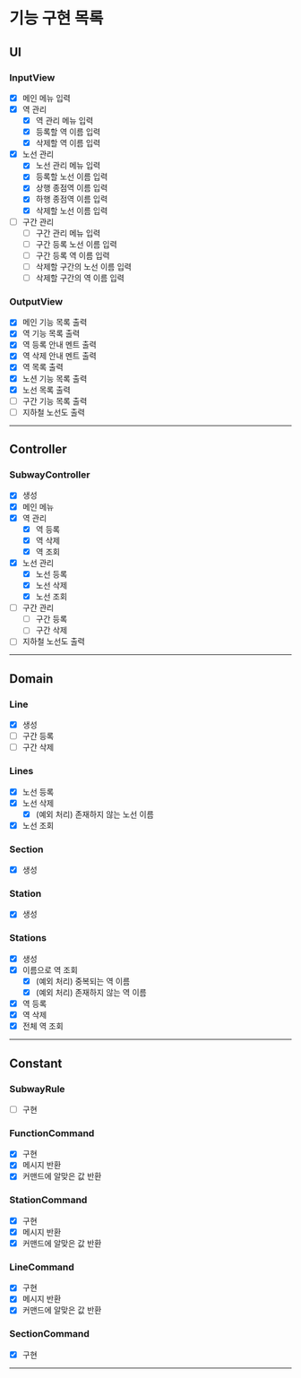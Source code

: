 # 기능 구현 목록

## UI
### InputView
- [x] 메인 메뉴 입력
- [x] 역 관리
  - [x] 역 관리 메뉴 입력
  - [x] 등록할 역 이름 입력
  - [x] 삭제할 역 이름 입력
- [x] 노선 관리
  - [x] 노선 관리 메뉴 입력
  - [x] 등록할 노선 이름 입력
  - [x] 상행 종점역 이름 입력
  - [x] 하행 종점역 이름 입력
  - [x] 삭제할 노선 이름 입력
- [ ] 구간 관리
  - [ ] 구간 관리 메뉴 입력
  - [ ] 구간 등록 노선 이름 입력
  - [ ] 구간 등록 역 이름 입력
  - [ ] 삭제할 구간의 노선 이름 입력
  - [ ] 삭제할 구간의 역 이름 입력

### OutputView
- [x] 메인 기능 목록 출력
- [x] 역 기능 목록 출력
- [x] 역 등록 안내 멘트 출력
- [x] 역 삭제 안내 멘트 출력
- [x] 역 목록 출력
- [x] 노션 기능 목록 출력
- [x] 노선 목록 출력
- [ ] 구간 기능 목록 출력
- [ ] 지하철 노선도 출력
---

## Controller
### SubwayController
- [x] 생성
- [x] 메인 메뉴
- [x] 역 관리
  - [x] 역 등록
  - [x] 역 삭제
  - [x] 역 조회
- [x] 노선 관리
  - [x] 노선 등록
  - [x] 노선 삭제
  - [x] 노선 조회
- [ ] 구간 관리
  - [ ] 구간 등록
  - [ ] 구간 삭제
- [ ] 지하철 노선도 출력
---

## Domain
### Line
- [x] 생성
- [ ] 구간 등록
- [ ] 구간 삭제

### Lines
- [x] 노선 등록
- [x] 노선 삭제
  - [x] (예외 처리) 존재하지 않는 노선 이름
- [x] 노선 조회

### Section
- [x] 생성

### Station
- [x] 생성

### Stations
- [x] 생성
- [x] 이름으로 역 조회
  - [x] (예외 처리) 중복되는 역 이름
  - [x] (예외 처리) 존재하지 않는 역 이름
- [x] 역 등록
- [x] 역 삭제
- [x] 전체 역 조회
---

## Constant
### SubwayRule
- [ ] 구현

### FunctionCommand
- [x] 구현
- [x] 메시지 반환
- [x] 커맨드에 알맞은 값 반환

### StationCommand
- [x] 구현
- [x] 메시지 반환
- [x] 커맨드에 알맞은 값 반환

### LineCommand
- [x] 구현
- [x] 메시지 반환
- [x] 커맨드에 알맞은 값 반환

### SectionCommand
- [x] 구현
---